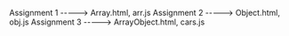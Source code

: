 Assignment 1 -----> Array.html, arr.js
Assignment 2 -----> Object.html, obj.js
Assignment 3 -----> ArrayObject.html, cars.js

